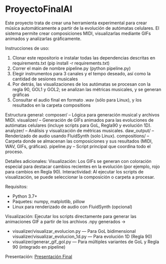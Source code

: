 ﻿# ProyectoFinalAI

Este proyecto trata de crear una herramienta experimental para crear música automáticamente a partir de la evolución de autómatas celulares. El sistema permite crear composiciones MIDI, visualizarlas mediante GIFs animados y analizarlas gráficamente. 

Instrucciones de uso:
1. Clonar este repositorio e instalar todas las dependencias descritas en requirements.txt (pip install -r requirements.txt)
2. Correr el main de nombre pipeline.py (python pipeline.py)
3. Elegir instrumentos para 3 canales y el tempo deseado, así como la cantidad de sesiones musicales
4. Por detrás, las visualizaciones de los autómatas se procesan con la regla 90, GOL1 y GOL2; se analizan las métricas musicales, y se generan gráficas
5. Consultar el audio final en formato .wav (sólo para Linux), y los resultados en la carpeta compositions

Estructura general:
composer/ – Lógica para generación musical y archivos MIDI.
visualizer/ – Generación de GIFs animados para las evoluciones de autómatas celulares (incluye scripts para GoL, Regla90 y evolución 1D).
analyzer/ – Análisis y visualización de métricas musicales.
daw_output/ – Renderizado de audio usando FluidSynth (solo Linux).
compositions/ – Carpeta donde se almacenan las composiciones y sus resultados (MIDI, WAV, GIFs, gráficas).
pipeline.py – Script principal que coordina todo el proceso.

Detalles adicionales: 
Visualización: Los GIFs se generan con coloración especial para destacar cambios recientes en la evolución (por ejemplo, rojo para cambios en Regla 90).
Interactividad: Al ejecutar los scripts de visualización, se puede seleccionar la composición o carpeta a procesar.

Requisitos:
- Python 3.7+
- Paquetes: numpy, matplotlib, pillow
- Linux para renderizado de audio con FluidSynth (opcional)

Visualización:
Ejecutar los scripts directamente para generar las animaciones GIF a partir de los archivos .npy generados ->
- visualizer/visualizar_evolucion.py — Para GoL bidimensional
visualizer/visualizar_evolucion_1d.py — Para evolución 1D (Regla 90)
- visualizer/generar_gif_gol.py — Para múltiples variantes de GoL y Regla 90 (integrado en pipeline)


Presentación:
[Presentación Final](https://itam2-my.sharepoint.com/:p:/g/personal/maria_cobacho_itam_mx/EVYs4tVlmSNCtMTacW2k9vQBfplCnTKKZYPjk4pTbN7SRg?rtime=pjwk_7OX3Ug)
